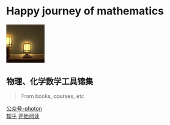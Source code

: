 # Happy journey of mathematics
<img src="https://raw.githubusercontent.com/qjln/images/main/img/202303130031747.jpeg" alt="learning" style="zoom:10%;" />

## 物理、化学数学工具锦集

> From books, courses, etc

[公众号-photon](https://mp.weixin.qq.com/mp/appmsgalbum?__biz=MzkzNDMwNjE1MQ==&action=getalbum&album_id=2642954314428481540&scene=126#wechat_redirect)     
[知乎](https://www.zhihu.com/people/qiu_shi)
[开始阅读](README.md)

